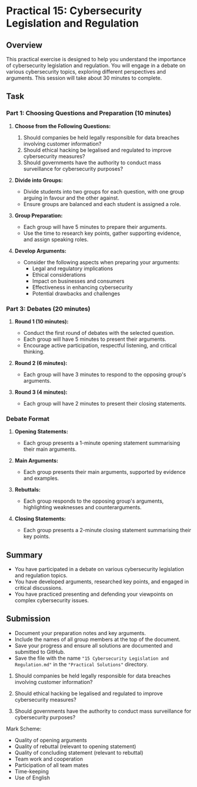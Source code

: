 # Practical 15: Cybersecurity Legislation and Regulation

## Overview

This practical exercise is designed to help you understand the importance of cybersecurity legislation and regulation. You will engage in a debate on various cybersecurity topics, exploring different perspectives and arguments. This session will take about 30 minutes to complete.

## Task

### Part 1: Choosing Questions and Preparation (10 minutes)

1. **Choose from the Following Questions:**
   1. Should companies be held legally responsible for data breaches involving customer information?
   2. Should ethical hacking be legalised and regulated to improve cybersecurity measures?
   4. Should governments have the authority to conduct mass surveillance for cybersecurity purposes?

2. **Divide into Groups:**
   - Divide students into two groups for each question, with one group arguing in favour and the other against.
   - Ensure groups are balanced and each student is assigned a role.

3. **Group Preparation:**
   - Each group will have 5 minutes to prepare their arguments.
   - Use the time to research key points, gather supporting evidence, and assign speaking roles.

4. **Develop Arguments:**
   - Consider the following aspects when preparing your arguments:
     - Legal and regulatory implications
     - Ethical considerations
     - Impact on businesses and consumers
     - Effectiveness in enhancing cybersecurity
     - Potential drawbacks and challenges

### Part 3: Debates (20 minutes)

1. **Round 1 (10 minutes):**
   - Conduct the first round of debates with the selected question.
   - Each group will have 5 minutes to present their arguments.
   - Encourage active participation, respectful listening, and critical thinking.

2. **Round 2 (6 minutes):**
   - Each group will have 3 minutes to respond to the opposing group's arguments.

3. **Round 3 (4 minutes):**
    - Each group will have 2 minutes to present their closing statements.

### Debate Format

1. **Opening Statements:**
   - Each group presents a 1-minute opening statement summarising their main arguments.

2. **Main Arguments:**
   - Each group presents their main arguments, supported by evidence and examples.

3. **Rebuttals:**
   - Each group responds to the opposing group's arguments, highlighting weaknesses and counterarguments.

4. **Closing Statements:**
   - Each group presents a 2-minute closing statement summarising their key points.

## Summary

- You have participated in a debate on various cybersecurity legislation and regulation topics.
- You have developed arguments, researched key points, and engaged in critical discussions.
- You have practiced presenting and defending your viewpoints on complex cybersecurity issues.

## Submission

- Document your preparation notes and key arguments.
- Include the names of all group members at the top of the document.
- Save your progress and ensure all solutions are documented and submitted to GitHub.
- Save the file with the name `"15 Cybersecurity Legislation and Regulation.md"` in the `"Practical Solutions"` directory.

1. Should companies be held legally responsible for 
   data breaches involving customer information?
   
2. Should ethical hacking be legalised and regulated 
   to improve cybersecurity measures?
  
4. Should governments have the authority to 
   conduct mass surveillance for cybersecurity purposes?

Mark Scheme:
- Quality of opening arguments
- Quality of rebuttal (relevant to opening statement)
- Quality of concluding statement (relevant to rebuttal)
- Team work and cooperation
- Participation of all team mates
- Time-keeping
- Use of English 